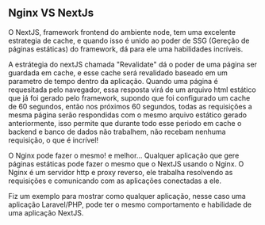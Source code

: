 ## Nginx VS NextJs

O NextJS, framework frontend do ambiente node, tem uma excelente estrategia de cache,
e quando isso é unido ao poder de SSG (Gereção de páginas estáticas) 
do framework, dá para ele uma habilidades incríveis.

A estrátegia do nextJS chamada "Revalidate" dá o poder de uma página ser guardada em cache,
e esse cache será revalidado baseado em um parametro de tempo dentro da aplicação. 
Quando uma página é requesitada pelo navegador, essa resposta virá de um arquivo html estático 
que já foi gerado pelo framework, supondo que foi configurado um cache de 60 segundos, então nos próximos
60 segundos, todas as requisições a mesma página serão respondidas com o mesmo arquivo estático gerado anteriormente,
isso permite que durante todo esse periodo em cache o backend e banco de dados não trabalhem, não recebam nenhuma requisição, o que é incrível!

O Nginx pode fazer o mesmo! e melhor...
Qualquer aplicação que gere páginas estáticas pode fazer o mesmo que o NextJS usando o Nginx.
O Nginx é um servidor http e proxy reverso, ele trabalha resolvendo as requisições e comunicando com as aplicações conectadas a ele.

Fiz um exemplo para mostrar como qualquer aplicação, nesse caso uma aplicação Laravel/PHP, pode ter o mesmo comportamento e habilidade de uma aplicação NextJS.